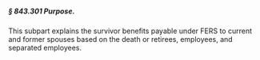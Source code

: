 ##### § 843.301 Purpose. #####

This subpart explains the survivor benefits payable under FERS to current and former spouses based on the death or retirees, employees, and separated employees.